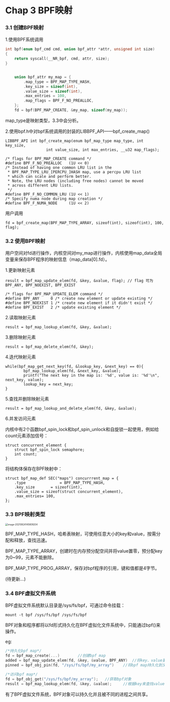 # Chap 3 BPF映射

### 3.1 创建BPF映射

1.使用BPF系统调用

```c
int bpf(enum bpf_cmd cmd, union bpf_attr *attr, unsigned int size)
{
    return syscall(__NR_bpf, cmd, attr, size);
}


	union bpf_attr my_map = {
    	.map_type = BPF_MAP_TYPE_HASH,
    	.key_size = sizeof(int),
    	.value_size = sizeof(int),
    	.max_entries = 100,
    	.map_flags = BPF_F_NO_PREALLOC,
	};
	fd = bpf(BPF_MAP_CREATE, &my_map, sizeof(my_map));
```

map_type是映射类型，3.3中会分析。

2.使用bpf.h中对bpf系统调用的封装的LIBBPF_API——bpf_create_map()

```
LIBBPF_API int bpf_create_map(enum bpf_map_type map_type, int key_size,
			      int value_size, int max_entries, __u32 map_flags);

/* flags for BPF_MAP_CREATE command */
#define BPF_F_NO_PREALLOC	(1U << 0)
/* Instead of having one common LRU list in the
 * BPF_MAP_TYPE_LRU_[PERCPU_]HASH map, use a percpu LRU list
 * which can scale and perform better.
 * Note, the LRU nodes (including free nodes) cannot be moved
 * across different LRU lists.
 */
#define BPF_F_NO_COMMON_LRU	(1U << 1)
/* Specify numa node during map creation */
#define BPF_F_NUMA_NODE		(1U << 2)
```

用户调用

```
fd = bpf_create_map(BPF_MAP_TYPE_ARRAY, sizeof(int), sizeof(int), 100, flag);
```



### 3.2 使用BPF映射

用户空间对fd进行操作，内核空间对my_map进行操作，内核使用map_data全局变量来保存BPF程序的映射信息（map_data[0].fd）。

1.更新映射元素

```
result = bpf_map_update_elem(fd, &key, &value, flag); // flag 可为BPF_ANY, BPF_NOEXIST, BPF_EXIST

/* flags for BPF_MAP_UPDATE_ELEM command */
#define BPF_ANY		0 /* create new element or update existing */
#define BPF_NOEXIST	1 /* create new element if it didn't exist */
#define BPF_EXIST	2 /* update existing element */
```

2.读取映射元素

```
result = bpf_map_lookup_elem(fd, &key, &value);
```

3.删除映射元素

```
result = bpf_map_delete_elem(fd, &key);
```

4.迭代映射元素

```
while(bpf_map_get_next_key(fd, &lookup_key, &next_key) == 0){
        bpf_map_lookup_elem(fd, &next_key, &value);
        printf("The next key in the map is: '%d', value is: '%d'\n", next_key, value);
        lookup_key = next_key;
}
```

5.查找并删除映射元素

```
result = bpf_map_lookup_and_delete_elem(fd, &key, &value);
```

6.并发访问元素

内核中有2个函数bpf_spin_lock和bpf_spin_unlock和自旋锁一起使用，例如给count元素添加信号：

```
struct concurrent_element {
	struct bpf_spin_lock semaphore;
	int count;
}
```

将结构体保存在BPF映射中：

```
struct bpf_map_def SEC("maps") concurrrent_map = {
	.type				= BPF_MAP_TYPE_HASH,
	.key_size		= sizeof(int),
	.value_size = sizeof(struct concurrent_element),
	.max_entries= 100,
};
```



### 3.3 BPF映射类型

<img src="/Users/jiangyikun/Library/Application Support/typora-user-images/image-20210824145809204.png" alt="image-20210824145809204" style="zoom:50%;" />

BPF_MAP_TYPE_HASH，哈希表映射，可使用任意大小的key和value，按需分配和释放，查找迅速。

BPF_MAP_TYPE_ARRAY，创建时在内存预分配空间并将value置零，预分配key为0~99，元素不能删除。

BPF_MAP_TYPE_PROG_ARRAY，保存对bpf程序的引用，键和值都是4字节。

(待更新...)



### 3.4 BPF虚拟文件系统

BPF虚拟文件系统默认目录是/sys/fs/bpf，可通过命令挂载：

`mount -t bpf /sys/fs/bpf /sys/fs/bpf`

BPF对象和程序都将以fd形式持久化在BPF虚拟化文件系统中，只能通过bpf()来操作。

eg:

```c
/*持久化bpf map*/
fd = bpf_map_create(...)		//创建bpf map
added = bpf_map_update_elem(fd, &key, &value, BPF_ANY)	//将key、value更新到map中
pinned = bpf_obj_pin(fd, "/sys/fs/bpf/my_array")	//将bpf map持久化到文件中
  
/*访问bpf map*/
fd = bpf_obj_get("/sys/fs/bpf/my_array");	//获取bpf对象
result = bpf_map_lookup_elem(fd, &key, &value);		//根据key来查找value
```

有了BPF虚拟文件系统，BPF对象可以持久化并且被不同的进程之间共享。













